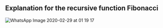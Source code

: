 ## Explanation for the recursive function Fibonacci 

![WhatsApp Image 2020-02-29 at 01 19 17](https://user-images.githubusercontent.com/53815302/75596645-b912db80-5a91-11ea-9b87-ddbe314e48a1.jpeg)
